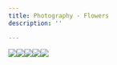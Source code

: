 ```yaml
---
title: Photography - Flowers
description: ''

---
```

![](/assets/img/img_0229.JPG)![](/assets/img/img_2526.JPEG)![](/assets/img/img_2570.jpeg)![](/assets/img/img_4662.JPG)![](/assets/img/img_7330.JPG)